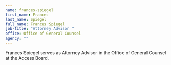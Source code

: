 ```yaml
---
name: frances-spiegel
first_name: Frances
last_name: Spiegel
full_name: Frances Spiegel
job-title: "Attorney Advisor "
office: Office of General Counsel
agency: ""
---
```

Frances Spiegel serves as Attorney Advisor in the Office of General Counsel at the Access Board. 
